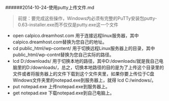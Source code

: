 ######2014-10-24-使用putty上传文件.md

>前提：要完成这些操作，Windows内必须有完整的PuTTy安装包putty-0.63-installer.exe而不仅仅是putty.exe这一个文件

* open calpico.dreamhost.com 用于连接远程linux服务器，其中calpico.dreamhost.com替换为您自己的地址。
* cd public_html/wp-content/ 用于切换远程Linux服务器上的目录，其中public_html/wp-contnt替换为您自己实际的路径。
* lcd D:/downloads/ 用于切换本地的路径，其中D:/downloads/就是我自己电脑里的D:/downloads/，总之，切换本地路径的目的是为了上传这个目录里的文件或者将服务器上的文件下载到这个文件夹里，如果你要上传位于C盘Windows文件夹里的notepad.exe到服务器上，就得 lcd C:/windows/。
* put notepad.exe 上传notepad.exe到服务器上。
* get notepad.exe 下载notepad.exe到自己电脑上。